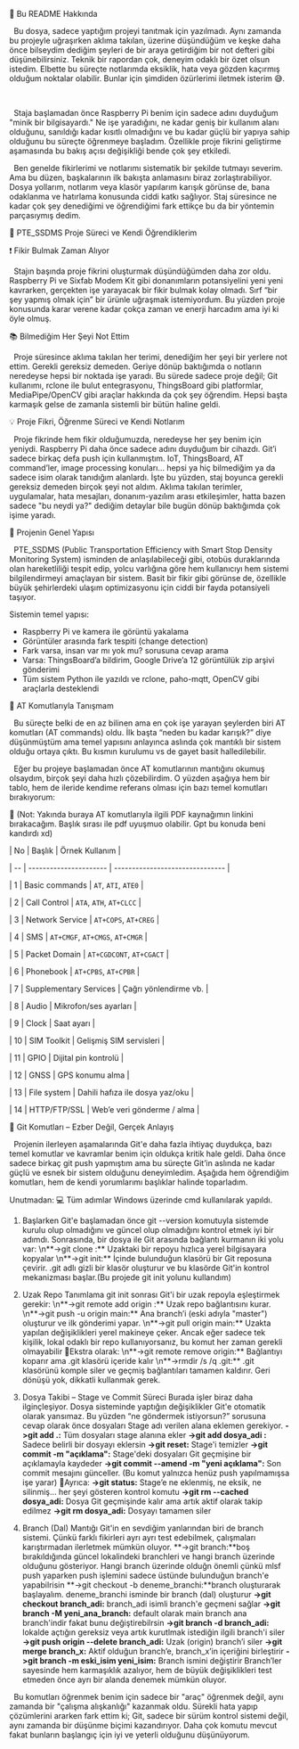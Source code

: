 📌 Bu README Hakkında

 	Bu dosya, sadece yaptığım projeyi tanıtmak için yazılmadı. Aynı zamanda bu projeyle uğraşırken aklıma takılan, üzerine düşündüğüm ve keşke daha önce bilseydim dediğim şeyleri de bir araya getirdiğim bir not defteri gibi düşünebilirsiniz. Teknik bir rapordan çok, deneyim odaklı bir özet olsun istedim. Elbette bu süreçte notlarımda eksiklik, hata veya gözden kaçırmış olduğum noktalar olabilir. Bunlar için şimdiden özürlerimi iletmek isterim 😅.

 

 	Staja başlamadan önce Raspberry Pi benim için sadece adını duyduğum "minik bir bilgisayardı." Ne işe yaradığını, ne kadar geniş bir kullanım alanı olduğunu, sanıldığı kadar kısıtlı olmadığını ve bu kadar güçlü bir yapıya sahip olduğunu bu süreçte öğrenmeye başladım. Özellikle proje fikrini geliştirme aşamasında bu bakış açısı değişikliği bende çok şey etkiledi.



 	Ben genelde fikirlerimi ve notlarımı sistematik bir şekilde tutmayı severim. Ama bu düzen, başkalarının ilk bakışta anlamasını biraz zorlaştırabiliyor. Dosya yollarım, notlarım veya klasör yapılarım karışık görünse de, bana odaklanma ve hatırlama konusunda ciddi katkı sağlıyor. Staj süresince ne kadar çok şey denediğimi ve öğrendiğimi fark ettikçe bu da bir yöntemin parçasıymış dedim.



🚏 PTE\_SSDMS Proje Süreci ve Kendi Öğrendiklerim

❗ Fikir Bulmak Zaman Alıyor

 	Stajın başında proje fikrini oluşturmak düşündüğümden daha zor oldu. Raspberry Pi ve Sixfab Modem Kit gibi donanımların potansiyelini yeni yeni kavrarken, gerçekten işe yarayacak bir fikir bulmak kolay olmadı. Sırf “bir şey yapmış olmak için” bir ürünle uğraşmak istemiyordum. Bu yüzden proje konusunda karar verene kadar çokça zaman ve enerji harcadım ama iyi ki öyle olmuş.


📚 Bilmediğim Her Şeyi Not Ettim

 	Proje süresince aklıma takılan her terimi, denediğim her şeyi bir yerlere not ettim. Gerekli gereksiz demeden. Geriye dönüp baktığımda o notların neredeyse hepsi bir noktada işe yaradı. Bu sürede sadece proje değil; Git kullanımı, rclone ile bulut entegrasyonu, ThingsBoard gibi platformlar, MediaPipe/OpenCV gibi araçlar hakkında da çok şey öğrendim. Hepsi başta karmaşık gelse de zamanla sistemli bir bütün haline geldi.


💡 Proje Fikri, Öğrenme Süreci ve Kendi Notlarım

&nbsp;	Proje fikrinde hem fikir olduğumuzda, neredeyse her şey benim için yeniydi. Raspberry Pi daha önce sadece adını duyduğum bir cihazdı. Git’i sadece birkaç defa push için kullanmıştım. IoT, ThingsBoard, AT command’ler, image processing konuları… hepsi ya hiç bilmediğim ya da sadece isim olarak tanıdığım alanlardı. İşte bu yüzden, staj boyunca gerekli gereksiz demeden birçok şeyi not aldım. Aklıma takılan terimler, uygulamalar, hata mesajları, donanım-yazılım arası etkileşimler, hatta bazen sadece "bu neydi ya?" dediğim detaylar bile bugün dönüp baktığımda çok işime yaradı.


🎯 Projenin Genel Yapısı

&nbsp;	PTE\_SSDMS (Public Transportation Efficiency with Smart Stop Density Monitoring System) isminden de anlaşılabileceği gibi, otobüs duraklarında olan hareketliliği tespit edip, yolcu varlığına göre hem kullanıcıyı hem sistemi bilgilendirmeyi amaçlayan bir sistem. Basit bir fikir gibi görünse de, özellikle büyük şehirlerdeki ulaşım optimizasyonu için ciddi bir fayda potansiyeli taşıyor.

Sistemin temel yapısı:

* Raspberry Pi ve kamera ile görüntü yakalama
* Görüntüler arasında fark tespiti (change detection)
* Fark varsa, insan var mı yok mu? sorusuna cevap arama
* Varsa: ThingsBoard’a bildirim, Google Drive’a 12 görüntülük zip arşivi gönderimi
* Tüm sistem Python ile yazıldı ve rclone, paho-mqtt, OpenCV gibi araçlarla desteklendi 


📡 AT Komutlarıyla Tanışmam

&nbsp;	Bu süreçte belki de en az bilinen ama en çok işe yarayan şeylerden biri AT komutları (AT commands) oldu. İlk başta “neden bu kadar karışık?” diye düşünmüştüm ama temel yapısını anlayınca aslında çok mantıklı bir sistem olduğu ortaya çıktı. Bu kısmın kurulumu vs de gayet basit halledilebilir.
	
&nbsp;	Eğer bu projeye başlamadan önce AT komutlarının mantığını okumuş olsaydım, birçok şeyi daha hızlı çözebilirdim. O yüzden aşağıya hem bir tablo, hem de ileride kendime referans olması için bazı temel komutları bırakıyorum:

📎 (Not: Yakında buraya AT komutlarıyla ilgili PDF kaynağımın linkini bırakacağım. Başlık sırası ile pdf uyuşmuo olabilir. Gpt bu konuda beni kandırdı xd)

| No | Başlık                 | Örnek Kullanım                  |

| -- | ---------------------- | ------------------------------- |

| 1  | Basic commands         | `AT`, `ATI`, `ATE0`             |

| 2  | Call Control           | `ATA`, `ATH`, `AT+CLCC`         |

| 3  | Network Service        | `AT+COPS`, `AT+CREG`            |

| 4  | SMS                    | `AT+CMGF`, `AT+CMGS`, `AT+CMGR` |

| 5  | Packet Domain          | `AT+CGDCONT`, `AT+CGACT`        |

| 6  | Phonebook              | `AT+CPBS`, `AT+CPBR`            |

| 7  | Supplementary Services | Çağrı yönlendirme vb.           |

| 8  | Audio                  | Mikrofon/ses ayarları           |

| 9  | Clock                  | Saat ayarı                      |

| 10 | SIM Toolkit            | Gelişmiş SIM servisleri         |

| 11 | GPIO                   | Dijital pin kontrolü            |

| 12 | GNSS                   | GPS konumu alma                 |

| 13 | File system            | Dahili hafıza ile dosya yaz/oku |

| 14 | HTTP/FTP/SSL           | Web’e veri gönderme / alma      |



🧰 Git Komutları – Ezber Değil, Gerçek Anlayış

&nbsp;	Projenin ilerleyen aşamalarında Git'e daha fazla ihtiyaç duydukça, bazı temel komutlar ve kavramlar benim için oldukça kritik hale geldi. Daha önce sadece birkaç git push yapmıştım ama bu süreçte Git’in aslında ne kadar güçlü ve esnek bir sistem olduğunu deneyimledim. Aşağıda hem öğrendiğim komutları, hem de kendi yorumlarımı başlıklar halinde toparladım. 

Unutmadan: 💻 Tüm adımlar Windows üzerinde cmd kullanılarak yapıldı.
1. Başlarken
   	Git'e başlamadan önce git --version komutuyla sistemde kurulu olup olmadığını ve güncel olup olmadığını kontrol etmek iyi bir adımdı. Sonrasında, bir dosya ile Git arasında bağlantı kurmanın iki yolu var:
   	\n**->git clone <URL>:** Uzaktaki bir repoyu hızlıca yerel bilgisayara kopyalar
   	\n**->git init:** İçinde bulunduğun klasörü bir Git reposuna çevirir. .git adlı gizli bir klasör oluşturur ve bu klasörde Git'in kontrol mekanizması başlar.(Bu projede git init yolunu kullandım)
   
2. Uzak Repo Tanımlama
   git init sonrası Git'i bir uzak repoyla eşleştirmek gerekir:
   	\n**->git remote add origin <URL>:** Uzak repo bağlantısını kurar.
   	\n**->git push -u origin main:** Ana branch’i (eski adıyla "master") oluşturur ve ilk gönderimi yapar.
   	\n**->git pull origin main:** Uzakta yapılan değişiklikleri yerel makineye çeker. Ancak eğer sadece tek kişilik, lokal odaklı bir repo kullanıyorsanız, bu komut her zaman gerekli olmayabilir
   🥨Ekstra olarak:
   	\n**->git remote remove origin:** Bağlantıyı koparır ama .git klasörü içeride kalır
   	\n**->rmdir /s /q .git:** .git klasörünü komple siler ve geçmiş bağlantıları tamamen kaldırır. Geri dönüşü yok, dikkatli kullanmak gerek.
   
3. Dosya Takibi – Stage ve Commit Süreci
   	Burada işler biraz daha ilginçleşiyor. Dosya sisteminde yaptığın değişiklikler Git'e otomatik olarak yansımaz. Bu yüzden “ne göndermek istiyorsun?” sorusuna cevap olarak önce dosyaları Stage adı verilen alana eklemen gerekiyor.
   	**->git add .:** Tüm dosyaları stage alanına ekler
   	**->git add dosya\_adi :** Sadece belirli bir dosyayı eklersin
   	**->git reset:** Stage'i temizler
   	**->git commit -m "açıklama":** Stage'deki dosyaları Git geçmişine bir açıklamayla kaydeder
   	**->git commit --amend -m "yeni açıklama":** Son commit mesajını günceller. (Bu komut yalnızca henüz push yapılmamışsa işe yarar)
   🍜Ayrıca:
   	**->git status:** Stage’e ne eklenmiş, ne eksik, ne silinmiş… her şeyi gösteren kontrol komutu
   	**->git rm --cached dosya\_adi:** Dosya Git geçmişinde kalır ama artık aktif olarak takip edilmez
   	**->git rm dosya\_adi:** Dosyayı tamamen siler
   
4. Branch (Dal) Mantığı
   	Git'in en sevdiğim yanlarından biri de branch sistemi. Çünkü farklı fikirleri ayrı ayrı test edebilmek, çalışmaları karıştırmadan ilerletmek mümkün oluyor.
   	**->git branch:**boş bırakıldığında güncel lokalindeki branchleri ve hangi branch üzerinde olduğunu gösteriyor. Hangi branch üzerinde olduğn önemli çünkü mlsf push yaparken push işlemini sadece üstünde bulunduğun branch'e yapabilrisin
   	**->git checkout -b deneme\_branchi:**branch oluşturarak başlayalım. deneme\_branchi isminde bir branch (dal) oluşturur
   	**->git checkout branch\_adi:** branch\_adi isimli branch'e geçmeni sağlar
   	**->git branch -M yeni\_ana\_branch:** default olarak main branch ana branch'indir fakat bunu değiştirebilrsin
   	**->git branch -d branch\_adi:** lokalde açtığın gereksiz veya artık kurutlmak istediğin ilgili branch'i siler
   	**->git push origin --delete branch\_adi:** Uzak (origin) branch’i siler
   	**->git merge branch\_x:** Aktif olduğun branch’e, branch\_x’in içeriğini birleştirir
   	**->git branch -m eski\_isim yeni\_isim:** Branch ismini değiştirir
   Branch’ler sayesinde hem karmaşıklık azalıyor, hem de büyük değişiklikleri test etmeden önce ayrı bir alanda denemek mümkün oluyor. 

&nbsp;	Bu komutları öğrenmek benim için sadece bir "araç" öğrenmek değil, aynı zamanda bir "çalışma alışkanlığı" kazanmak oldu. Sürekli hata yapıp çözümlerini ararken fark ettim ki; Git, sadece bir sürüm kontrol sistemi değil, aynı zamanda bir düşünme biçimi kazandırıyor. Daha çok komutu mevcut fakat bunların başlangıç için iyi ve yeterli olduğunu düşünüyorum.